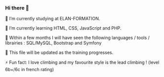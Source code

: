 ### Hi there 👋

🔭 I’m currently studying at ELAN-FORMATION.

🌱 I’m currently learning HTML, CSS, JavaScript and PHP.

🌱 Within a few months I will have seen the following languages / tools / librairies : SQL/MySQL, Bootstrap and Symfony

🌱 This file will be updated as the training progresses.

⚡ Fun fact: I love climbing and my favourite style is the lead climbing ! (level 6b+/6c in french rating)



<!--
**Skyflexx/Skyflexx** is a ✨ _special_ ✨ repository because its `README.md` (this file) appears on your GitHub profile.

Here are some ideas to get you started:

- 🔭 I’m currently working on ...
- 🌱 I’m currently learning ...
- 👯 I’m looking to collaborate on ...
- 🤔 I’m looking for help with ...
- 💬 Ask me about ...
- 📫 How to reach me: ...
- 😄 Pronouns: ...
- ⚡ Fun fact: ...
-->
